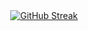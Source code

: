 <div align="center">
 <a href="https://git.io/streak-stats"><img src="https://streak-stats.demolab.com?user=PawelHry&theme=dracula&border_radius=5&hide_current_streak=true" alt="GitHub Streak" /></a>
</div>

